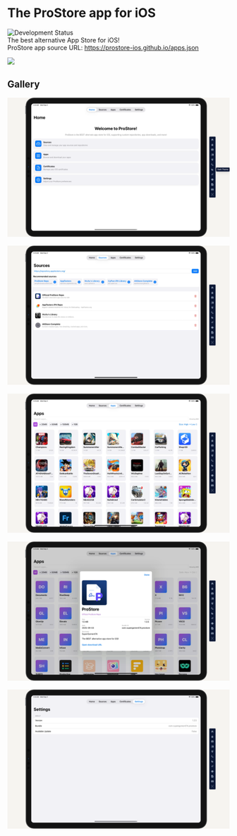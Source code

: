 # The ProStore app for iOS
![Development Status](https://img.shields.io/badge/status-in%20development-yellow)  
The best alternative App Store for iOS!  
ProStore app source URL: https://prostore-ios.github.io/apps.json

<img src="https://github.com/ProStore-iOS/ProStore/blob/main/Sources/prostore/Assets.xcassets/AppIcon.appiconset/Icon-1024.png?raw=true" width="200" />

## Gallery
<img src="gallery/Screenshot1.png" width="550">&nbsp;
<img src="gallery/Screenshot2.png" width="550">&nbsp;
<img src="gallery/Screenshot3.png" width="550">&nbsp;
<img src="gallery/Screenshot4.png" width="550">&nbsp;
<img src="gallery/Screenshot5.png" width="550">
